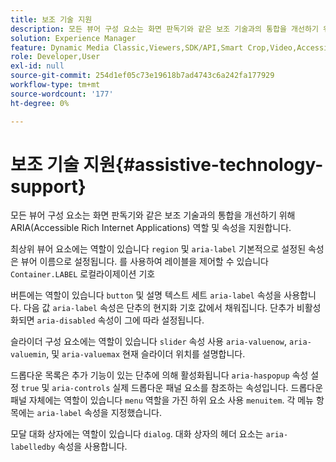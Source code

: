 ```yaml
---
title: 보조 기술 지원
description: 모든 뷰어 구성 요소는 화면 판독기와 같은 보조 기술과의 통합을 개선하기 위해 ARIA(Accessible Rich Internet Applications) 역할 및 속성을 지원합니다.
solution: Experience Manager
feature: Dynamic Media Classic,Viewers,SDK/API,Smart Crop,Video,Accessibility
role: Developer,User
exl-id: null
source-git-commit: 254d1ef05c73e19618b7ad4743c6a242fa177929
workflow-type: tm+mt
source-wordcount: '177'
ht-degree: 0%

---
```


# 보조 기술 지원{#assistive-technology-support}

모든 뷰어 구성 요소는 화면 판독기와 같은 보조 기술과의 통합을 개선하기 위해 ARIA(Accessible Rich Internet Applications) 역할 및 속성을 지원합니다.

최상위 뷰어 요소에는 역할이 있습니다 `region` 및 `aria-label` 기본적으로 설정된 속성은 뷰어 이름으로 설정됩니다. 를 사용하여 레이블을 제어할 수 있습니다 `Container.LABEL` 로컬라이제이션 기호

버튼에는 역할이 있습니다 `button` 및 설명 텍스트 세트 `aria-label` 속성을 사용합니다. 다음 값 `aria-label` 속성은 단추의 현지화 기호 값에서 채워집니다. 단추가 비활성화되면 `aria-disabled` 속성이 그에 따라 설정됩니다.

슬라이더 구성 요소에는 역할이 있습니다 `slider` 속성 사용 `aria-valuenow`, `aria-valuemin`, 및 `aria-valuemax` 현재 슬라이더 위치를 설명합니다.

드롭다운 목록은 추가 기능이 있는 단추에 의해 활성화됩니다 `aria-haspopup` 속성 설정 `true` 및 `aria-controls` 실제 드롭다운 패널 요소를 참조하는 속성입니다. 드롭다운 패널 자체에는 역할이 있습니다 `menu` 역할을 가진 하위 요소 사용 `menuitem`. 각 메뉴 항목에는 `aria-label` 속성을 지정했습니다.

모달 대화 상자에는 역할이 있습니다 `dialog`. 대화 상자의 헤더 요소는 `aria-labelledby` 속성을 사용합니다.
